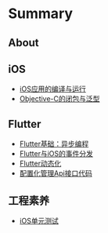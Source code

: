 # Summary

## About


## iOS
* [iOS应用的编译与运行](./iOS/boot.md)
* [Objective-C的闭包与泛型](./iOS/ClosureAndGeneric.md)


## Flutter
<!-- * [Flutter的利与弊](./Flutter/1-1.md)
* [Flutter是怎么展示界面的](./Flutter/ui.md) 
* 新应用0到1
* todo: 持续集成：OrangeCI BKCI
* 单元测试-->
* [Flutter基础：异步编程](./Flutter/isolate.md)
* [Flutter与iOS的事件分发](./Flutter/gesture.md)
* [Flutter动态化](./Flutter/dynamic.md)
* [配置化管理Api接口代码](./Flutter/jrs.md)


## 工程素养
* [iOS单元测试](./CleanCoder/iOS-Unit-Testing.md)


<!-- ## 解决方案 -->

